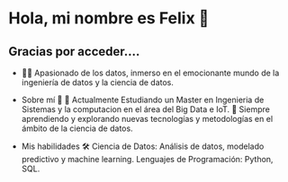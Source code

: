 # Hola, mi nombre es Felix  👋

## Gracias por acceder....
- 👨‍💻 Apasionado de los datos, inmerso en el emocionante mundo de la ingeniería de datos y la ciencia de datos.
  
- Sobre mí 🚀
    💼 Actualmente Estudiando un Master en Ingenieria de Sistemas y la computacion en el área del Big Data e IoT.
    🌱 Siempre aprendiendo y explorando nuevas tecnologías y metodologías en el ámbito de la ciencia de datos.
  
- Mis habilidades 🛠️
    Ciencia de Datos: Análisis de datos, modelado predictivo y machine learning.
    Lenguajes de Programación: Python, SQL.

